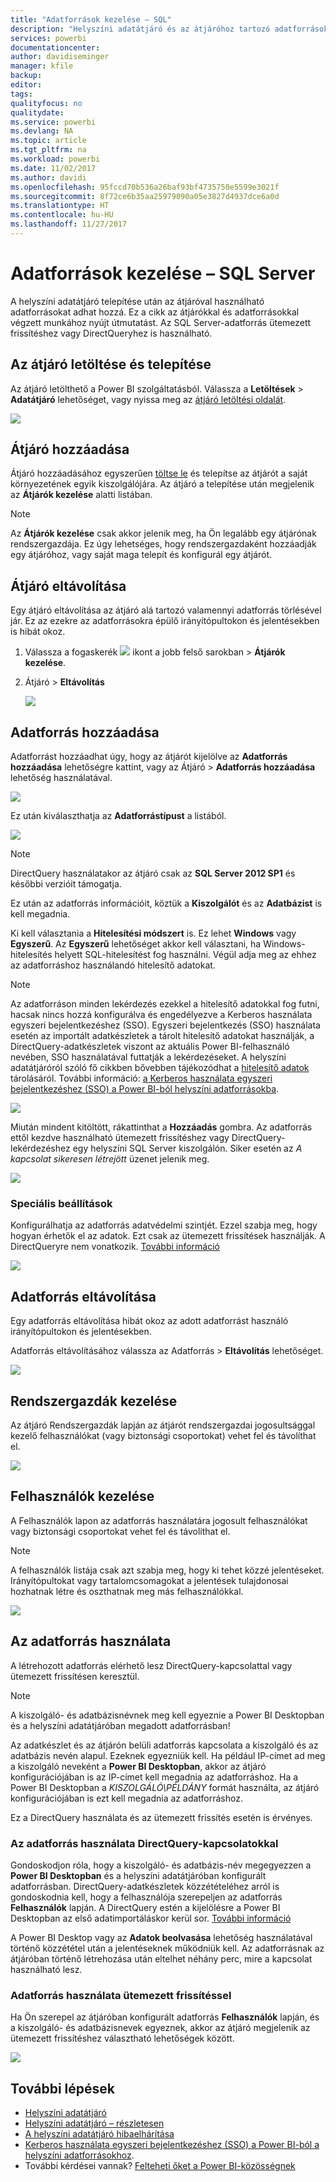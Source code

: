```yaml
---
title: "Adatforrások kezelése – SQL"
description: "Helyszíni adatátjáró és az átjáróhoz tartozó adatforrások kezelése."
services: powerbi
documentationcenter: 
author: davidiseminger
manager: kfile
backup: 
editor: 
tags: 
qualityfocus: no
qualitydate: 
ms.service: powerbi
ms.devlang: NA
ms.topic: article
ms.tgt_pltfrm: na
ms.workload: powerbi
ms.date: 11/02/2017
ms.author: davidi
ms.openlocfilehash: 95fccd70b536a26baf93bf4735750e5599e3021f
ms.sourcegitcommit: 8f72ce6b35aa25979090a05e3827d4937dce6a0d
ms.translationtype: HT
ms.contentlocale: hu-HU
ms.lasthandoff: 11/27/2017
---
```

# <a name="manage-your-data-source---sql-server"></a>Adatforrások kezelése – SQL Server
A helyszíni adatátjáró telepítése után az átjáróval használható adatforrásokat adhat hozzá. Ez a cikk az átjárókkal és adatforrásokkal végzett munkához nyújt útmutatást. Az SQL Server-adatforrás ütemezett frissítéshez vagy DirectQueryhez is használható.

## <a name="download-and-install-the-gateway"></a>Az átjáró letöltése és telepítése
Az átjáró letölthető a Power BI szolgáltatásból. Válassza a **Letöltések** > **Adatátjáró** lehetőséget, vagy nyissa meg az [átjáró letöltési oldalát](https://go.microsoft.com/fwlink/?LinkId=698861).

![](media/service-gateway-enterprise-manage-sql/powerbi-download-data-gateway.png)

## <a name="add-a-gateway"></a>Átjáró hozzáadása
Átjáró hozzáadásához egyszerűen [töltse le](https://go.microsoft.com/fwlink/?LinkId=698861) és telepítse az átjárót a saját környezetének egyik kiszolgálójára. Az átjáró a telepítése után megjelenik az **Átjárók kezelése** alatti listában.

> [!NOTE]
> Az **Átjárók kezelése** csak akkor jelenik meg, ha Ön legalább egy átjárónak rendszergazdája. Ez úgy lehetséges, hogy rendszergazdaként hozzáadják egy átjáróhoz, vagy saját maga telepít és konfigurál egy átjárót.
> 
> 

## <a name="remove-a-gateway"></a>Átjáró eltávolítása
Egy átjáró eltávolítása az átjáró alá tartozó valamennyi adatforrás törlésével jár.  Ez az ezekre az adatforrásokra épülő irányítópultokon és jelentésekben is hibát okoz.

1. Válassza a fogaskerék ![](media/service-gateway-enterprise-manage-sql/pbi_gearicon.png) ikont a jobb felső sarokban > **Átjárók kezelése**.
2. Átjáró > **Eltávolítás**
   
   ![](media/service-gateway-enterprise-manage-sql/datasourcesettings7.png)

## <a name="add-a-data-source"></a>Adatforrás hozzáadása
Adatforrást hozzáadhat úgy, hogy az átjárót kijelölve az **Adatforrás hozzáadása** lehetőségre kattint, vagy az Átjáró > **Adatforrás hozzáadása** lehetőség használatával.

![](media/service-gateway-enterprise-manage-sql/datasourcesettings1.png)

Ez után kiválaszthatja az **Adatforrástípust** a listából.

![](media/service-gateway-enterprise-manage-sql/datasourcesettings2.png)

> [!NOTE]
> DirectQuery használatakor az átjáró csak az **SQL Server 2012 SP1** és későbbi verzióit támogatja.
> 
> 

Ez után az adatforrás információit, köztük a **Kiszolgálót** és az **Adatbázist** is kell megadnia.  

Ki kell választania a **Hitelesítési módszert** is.  Ez lehet **Windows** vagy **Egyszerű**.  Az **Egyszerű** lehetőséget akkor kell választani, ha Windows-hitelesítés helyett SQL-hitelesítést fog használni. Végül adja meg az ehhez az adatforráshoz használandó hitelesítő adatokat.

> [!NOTE]
> Az adatforráson minden lekérdezés ezekkel a hitelesítő adatokkal fog futni, hacsak nincs hozzá konfigurálva és engedélyezve a Kerberos használata egyszeri bejelentkezéshez (SSO). Egyszeri bejelentkezés (SSO) használata esetén az importált adatkészletek a tárolt hitelesítő adatokat használják, a DirectQuery-adatkészletek viszont az aktuális Power BI-felhasználó nevében, SSO használatával futtatják a lekérdezéseket. A helyszíni adatátjáróról szóló fő cikkben bővebben tájékozódhat a [hitelesítő adatok](service-gateway-onprem.md#credentials) tárolásáról. További információ: [a Kerberos használata egyszeri bejelentkezéshez (SSO) a Power BI-ból helyszíni adatforrásokba](service-gateway-kerberos-for-sso-pbi-to-on-premises-data.md).
> 
> 

![](media/service-gateway-enterprise-manage-sql/datasourcesettings3.png)

Miután mindent kitöltött, rákattinthat a **Hozzáadás** gombra.  Az adatforrás ettől kezdve használható ütemezett frissítéshez vagy DirectQuery-lekérdezéshez egy helyszíni SQL Server kiszolgálón. Siker esetén az *A kapcsolat sikeresen létrejött* üzenet jelenik meg.

![](media/service-gateway-enterprise-manage-sql/datasourcesettings4.png)

### <a name="advanced-settings"></a>Speciális beállítások
Konfigurálhatja az adatforrás adatvédelmi szintjét. Ezzel szabja meg, hogy hogyan érhetők el az adatok. Ezt csak az ütemezett frissítések használják. A DirectQueryre nem vonatkozik. [További információ](https://support.office.com/article/Privacy-levels-Power-Query-CC3EDE4D-359E-4B28-BC72-9BEE7900B540)

![](media/service-gateway-enterprise-manage-sql/datasourcesettings9.png)

## <a name="remove-a-data-source"></a>Adatforrás eltávolítása
Egy adatforrás eltávolítása hibát okoz az adott adatforrást használó irányítópultokon és jelentésekben.  

Adatforrás eltávolításához válassza az Adatforrás > **Eltávolítás** lehetőséget.

![](media/service-gateway-enterprise-manage-sql/datasourcesettings6.png)

## <a name="manage-administrators"></a>Rendszergazdák kezelése
Az átjáró Rendszergazdák lapján az átjárót rendszergazdai jogosultsággal kezelő felhasználókat (vagy biztonsági csoportokat) vehet fel és távolíthat el.

![](media/service-gateway-enterprise-manage-sql/datasourcesettings8.png)

## <a name="manage-users"></a>Felhasználók kezelése
A Felhasználók lapon az adatforrás használatára jogosult felhasználókat vagy biztonsági csoportokat vehet fel és távolíthat el.

> [!NOTE]
> A felhasználók listája csak azt szabja meg, hogy ki tehet közzé jelentéseket. Irányítópultokat vagy tartalomcsomagokat a jelentések tulajdonosai hozhatnak létre és oszthatnak meg más felhasználókkal.
> 
> 

![](media/service-gateway-enterprise-manage-sql/datasourcesettings5.png)

## <a name="using-the-data-source"></a>Az adatforrás használata
A létrehozott adatforrás elérhető lesz DirectQuery-kapcsolattal vagy ütemezett frissítésen keresztül.

> [!NOTE]
> A kiszolgáló- és adatbázisnévnek meg kell egyeznie a Power BI Desktopban és a helyszíni adatátjáróban megadott adatforrásban!
> 
> 

Az adatkészlet és az átjárón belüli adatforrás kapcsolata a kiszolgáló és az adatbázis nevén alapul. Ezeknek egyezniük kell. Ha például IP-címet ad meg a kiszolgáló neveként a **Power BI Desktopban**, akkor az átjáró konfigurációjában is az IP-címet kell megadnia az adatforráshoz. Ha a Power BI Desktopban a *KISZOLGÁLÓ\PÉLDÁNY* formát használta, az átjáró konfigurációjában is ezt kell megadnia az adatforráshoz.

Ez a DirectQuery használata és az ütemezett frissítés esetén is érvényes.

### <a name="using-the-data-source-with-directquery-connections"></a>Az adatforrás használata DirectQuery-kapcsolatokkal
Gondoskodjon róla, hogy a kiszolgáló- és adatbázis-név megegyezzen a **Power BI Desktopban** és a helyszíni adatátjáróban konfigurált adatforrásban. DirectQuery-adatkészletek közzétételéhez arról is gondoskodnia kell, hogy a felhasználója szerepeljen az adatforrás **Felhasználók** lapján. A DirectQuery estén a kijelölésre a Power BI Desktopban az első adatimportáláskor kerül sor. [További információ](desktop-use-directquery.md)

A Power BI Desktop vagy az **Adatok beolvasása** lehetőség használatával történő közzététel után a jelentéseknek működniük kell. Az adatforrásnak az átjáróban történő létrehozása után eltelhet néhány perc, mire a kapcsolat használható lesz.

### <a name="using-the-data-source-with-scheduled-refresh"></a>Adatforrás használata ütemezett frissítéssel
Ha Ön szerepel az átjáróban konfigurált adatforrás **Felhasználók** lapján, és a kiszolgáló- és adatbázisnevek egyeznek, akkor az átjáró megjelenik az ütemezett frissítéshez választható lehetőségek között.

![](media/service-gateway-enterprise-manage-sql/powerbi-gateway-enterprise-schedule-refresh.png)

## <a name="next-steps"></a>További lépések
* [Helyszíni adatátjáró](service-gateway-onprem.md)  
* [Helyszíni adatátjáró – részletesen](service-gateway-onprem-indepth.md)  
* [A helyszíni adatátjáró hibaelhárítása](service-gateway-onprem-tshoot.md)
* [Kerberos használata egyszeri bejelentkezéshez (SSO) a Power BI-ból a helyszíni adatforrásokhoz](service-gateway-kerberos-for-sso-pbi-to-on-premises-data.md). 
* További kérdései vannak? [Felteheti őket a Power BI-közösségnek](http://community.powerbi.com/)

